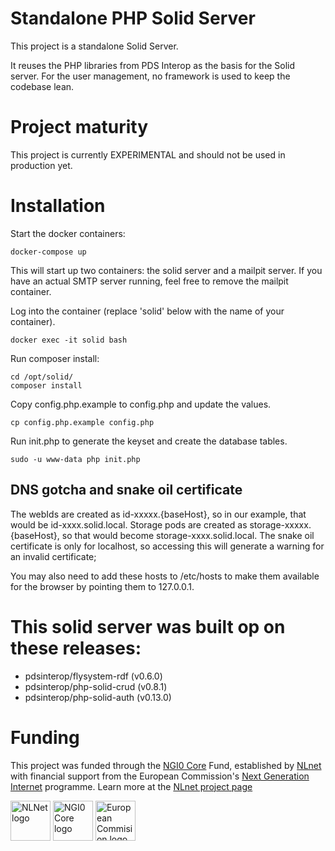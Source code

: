 # Standalone PHP Solid Server

This project is a standalone Solid Server.

It reuses the PHP libraries from PDS Interop as the basis for the Solid server.
For the user management, no framework is used to keep the codebase lean.

# Project maturity

This project is currently EXPERIMENTAL and should not be used in production yet.

# Installation

Start the docker containers:
```
docker-compose up
```
This will start up two containers: the solid server and a mailpit server. If you have an actual SMTP server running, feel free to remove the mailpit container.

Log into the container (replace 'solid' below with the name of your container). 
```
docker exec -it solid bash
```

Run composer install:
```
cd /opt/solid/
composer install
```

Copy config.php.example to config.php and update the values.
```
cp config.php.example config.php
```

Run init.php to generate the keyset and create the database tables.
```
sudo -u www-data php init.php
```

## DNS gotcha and snake oil certificate

The webIds are created as id-xxxxx.{baseHost}, so in our example, that would be id-xxxx.solid.local.
Storage pods are created as storage-xxxxx.{baseHost}, so that would become storage-xxxx.solid.local.
The snake oil certificate is only for localhost, so accessing this will generate a warning for an invalid certificate; 

You may also need to add these hosts to /etc/hosts to make them available for the browser by pointing them to 127.0.0.1.

# This solid server was built op on these releases:
- pdsinterop/flysystem-rdf (v0.6.0)
- pdsinterop/php-solid-crud (v0.8.1)
- pdsinterop/php-solid-auth (v0.13.0)

# Funding

<p>
  This project was funded through the <a href="https://nlnet.nl/core">NGI0 Core</a> Fund, established by <a href="https://nlnet.nl">NLnet</a> with financial support from the European Commission's <a href="https://ngi.eu">Next Generation Internet</a> programme. 
  Learn more at the <a href="https://nlnet.nl/project/Solid-NC/">NLnet project page</a>
</p>
<p>
  <a href="https://nlnet.nl"><img height="64" alt="NLNet logo" src="https://nlnet.nl/logo/banner.svg"></a>
  <a href="https://nlnet.nl/core"><img height="64" alt="NGI0 Core logo" src="https://nlnet.nl/image/logos/NGI0Core_tag.svg"></a>
  <a href="https://ec.europa.eu/"><img height="64" alt="European Commision logo" src="https://nlnet.nl/image/logos/EC.svg"></a>
</p>
